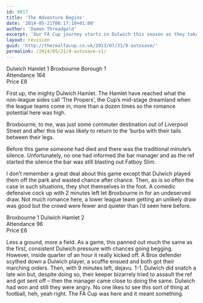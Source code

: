 ```yaml
---
id: 8017
title: 'The Adventure Begins'
date: '2014-05-21T08:17:10+01:00'
author: 'Damon Threadgold'
excerpt: 'Our FA Cup journey starts in Dulwich this season as they take on Broxbourne Borough V&E.'
layout: revision
guid: 'http://therealfacup.co.uk/2013/07/31/9-autosave/'
permalink: /2014/05/21/9-autosave-v1/
---
```


Dulwich Hamlet 1 Broxbourne Borough 1  
Attendance 164  
Price £8

First up, the mighty Dulwich Hamlet. The Hamlet have reached what the non-league sides call ‘The Propers’, the Cup’s mid-stage dreamland when the league teams come in, more than a dozen times so the romance potential here was high.

Broxbourne, to me, was just some commuter destination out of Liverpool Street and after this tie was likely to return to the ‘burbs with their tails between their legs.

Before this game someone had died and there was the traditional minute’s silence. Unfortunately, no one had informed the bar manager and as the ref started the silence the bar was still blasting out Fatboy Slim.

I don’t remember a great deal about this game except that Dulwich played them off the park and wasted chance after chance. Then, as is so often the case in such situations, they shot themselves in the foot. A comedic defensive cock up with 2 minutes left let Broxbourne in for an undeserved draw. Not much romance here, a lower league team getting an unlikely draw was good but the crowd were fewer and quieter than I’d seen here before.

Broxbourne 1 Dulwich Hamlet 2  
Attendance 96  
Price £6

Less a ground, more a field. As a game, this panned out much the same as the first, consistent Dulwich pressure with chances going begging. However, inside quarter of an hour it really kicked off. A Brox defender scythed down a Dulwich player, a scuffle ensued and both got their marching orders. Then, with 9 minutes left, dejavu. 1-1. Dulwich did snatch a late win but, despite doing so, their keeper bizarrely tried to assault the ref and got sent off – then the manager came close to doing the same. Dulwich had won and still they were angry. No one likes to see this sort of thing at football, heh, yeah right. The FA Cup was here and it meant something.
